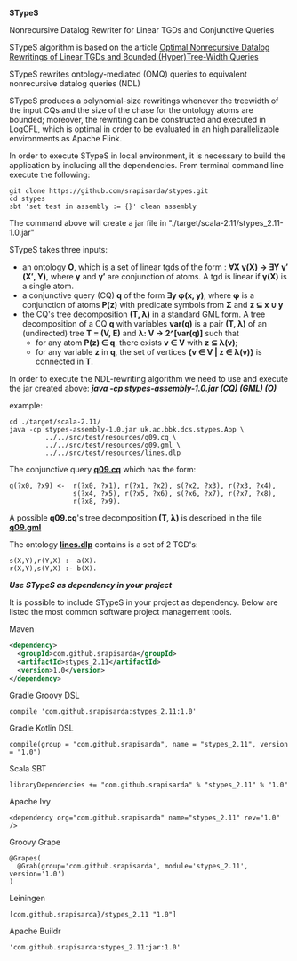 **STypeS** 

Nonrecursive Datalog Rewriter for Linear TGDs and
Conjunctive Queries

STypeS algorithm is based on the article [Optimal Nonrecursive Datalog Rewritings of Linear TGDs and Bounded (Hyper)Tree-Width Queries](http://ceur-ws.org/Vol-1879/paper64.pdf)

STypeS rewrites ontology-mediated (OMQ) queries to equivalent
nonrecursive datalog queries (NDL) 

STypeS produces a polynomial-size rewritings whenever
the treewidth of the input CQs and the size of the chase
for the ontology atoms are bounded; moreover, the rewriting can be
constructed and executed in LogCFL, which is optimal in order 
to be evaluated in an high parallelizable environments as Apache Flink.

In order to execute  STypeS in local environment, 
it is necessary to build the application by including all the 
dependencies. 
From terminal command line execute the following:

```
git clone https://github.com/srapisarda/stypes.git
cd stypes
sbt 'set test in assembly := {}' clean assembly 
```

The command  above  will create a jar file in "./target/scala-2.11/stypes_2.11-1.0.jar"

STypeS takes three inputs:
* an ontology **O**, which is a set of linear tgds of the form :
**∀X γ(X) → ∃Y γ′(X′, Y)**, where **γ** and **γ′** are conjunction of atoms.  A tgd is linear if **γ(X)** is a single atom.
* a conjunctive query (CQ) **q**  of the form **∃y φ(x, y)**, where **φ** is a conjunction of atoms **P(z)** 
with predicate symbols from **Σ** and **z ⊆ x ∪ y**
* the CQ's tree decomposition **(T, λ)** in a standard GML form. 
A tree decomposition of a CQ **q** with variables **var(q)** is a pair **(T, λ)** of an (undirected) tree **T = (V, E)** and **λ: V → 2^[var(q)]** such that
  * for any atom **P(z) ∈ q**, there exists **v ∈ V** with **z ⊆ λ(v)**;
  * for any variable **z** in **q**, the set of vertices **{v ∈ V | z ∈ λ(v)}** is connected in **T**.



In order to execute the NDL-rewriting algorithm we need to use and execute 
the jar created above:  ***java -cp stypes-assembly-1.0.jar (CQ) (GML) (O)***

example:
```
cd ./target/scala-2.11/
java -cp stypes-assembly-1.0.jar uk.ac.bbk.dcs.stypes.App \
         ../../src/test/resources/q09.cq \
         ../../src/test/resources/q09.gml \
         ../../src/test/resources/lines.dlp

```

The conjunctive query [**q09.cq**](https://github.com/srapisarda/stypes/blob/master/src/test/resources/q09.cq)  which  has the form:
```
q(?x0, ?x9) <-  r(?x0, ?x1), r(?x1, ?x2), s(?x2, ?x3), r(?x3, ?x4), 
                s(?x4, ?x5), r(?x5, ?x6), s(?x6, ?x7), r(?x7, ?x8), 
                r(?x8, ?x9).
```

A possible **q09.cq**'s tree decomposition **(T, λ)**  is described in the file [**q09.gml**](https://github.com/srapisarda/stypes/blob/master/src/test/resources/q09.gml)

The ontology  [**lines.dlp**](https://github.com/srapisarda/stypes/blob/master/src/test/resources/lines.dlp)  contains is a set of 2 TGD's:
```
s(X,Y),r(Y,X) :- a(X).
r(X,Y),s(Y,X) :- b(X).
```

***Use STypeS as dependency in your project*** 

It is possible to include STypeS in your project as dependency.
Below are listed the most common software project management tools.   

Maven
```xml
<dependency>
  <groupId>com.github.srapisarda</groupId>
  <artifactId>stypes_2.11</artifactId>
  <version>1.0</version>
</dependency>
```

Gradle Groovy DSL

```
compile 'com.github.srapisarda:stypes_2.11:1.0'
```


Gradle Kotlin DSL

```
compile(group = "com.github.srapisarda", name = "stypes_2.11", version = "1.0")

```

Scala SBT
```
libraryDependencies += "com.github.srapisarda" % "stypes_2.11" % "1.0"
```

Apache Ivy
```
<dependency org="com.github.srapisarda" name="stypes_2.11" rev="1.0" />
```

Groovy Grape
```
@Grapes(
  @Grab(group='com.github.srapisarda', module='stypes_2.11', version='1.0')
)
```

Leiningen
```
[com.github.srapisarda}/stypes_2.11 "1.0"]
```

Apache Buildr

```
'com.github.srapisarda:stypes_2.11:jar:1.0'
```




